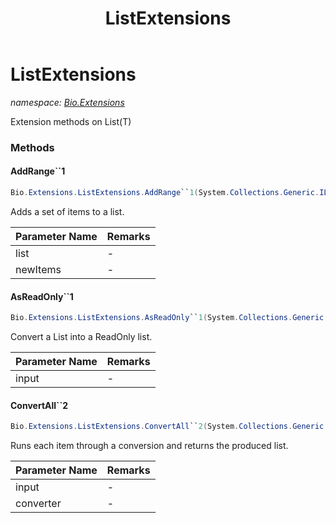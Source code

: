 ﻿---
title: ListExtensions
---

# ListExtensions
_namespace: [Bio.Extensions](N-Bio.Extensions.html)_

Extension methods on List(T)

### Methods

#### AddRange``1
```csharp
Bio.Extensions.ListExtensions.AddRange``1(System.Collections.Generic.IList{``0},System.Collections.Generic.IEnumerable{``0})
```
Adds a set of items to a list.

|Parameter Name|Remarks|
|--------------|-------|
|list|-|
|newItems|-|


#### AsReadOnly``1
```csharp
Bio.Extensions.ListExtensions.AsReadOnly``1(System.Collections.Generic.IList{``0})
```
Convert a List into a ReadOnly list.

|Parameter Name|Remarks|
|--------------|-------|
|input|-|


#### ConvertAll``2
```csharp
Bio.Extensions.ListExtensions.ConvertAll``2(System.Collections.Generic.IList{``0},System.Func{``0,``1})
```
Runs each item through a conversion and returns the produced list.

|Parameter Name|Remarks|
|--------------|-------|
|input|-|
|converter|-|





